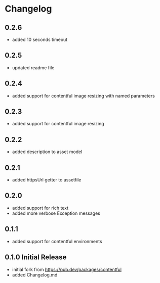 # Changelog
## 0.2.6
- added 10 seconds timeout

## 0.2.5
- updated readme file

## 0.2.4
- added support for contentful image resizing with named parameters

## 0.2.3
- added support for contentful image resizing

## 0.2.2
- added description to asset model

## 0.2.1
- added httpsUrl getter to assetfile

## 0.2.0
- added support for rich text
- added more verbose Exception messages

## 0.1.1
- added support for contentful environments

## 0.1.0 Initial Release
- initial fork from https://pub.dev/packages/contentful
- added Changelog.md
